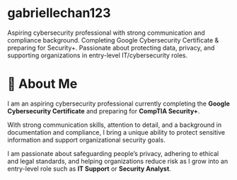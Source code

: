 # gabriellechan123
Aspiring cybersecurity professional with strong communication and compliance background. Completing Google Cybersecurity Certificate &amp; preparing for Security+. Passionate about protecting data, privacy, and supporting organizations in entry-level IT/cybersecurity roles.
# 👋 About Me  

I am an aspiring cybersecurity professional currently completing the **Google Cybersecurity Certificate** and preparing for **CompTIA Security+**.  

With strong communication skills, attention to detail, and a background in documentation and compliance, I bring a unique ability to protect sensitive information and support organizational security goals.  

I am passionate about safeguarding people’s privacy, adhering to ethical and legal standards, and helping organizations reduce risk as I grow into an entry-level role such as **IT Support** or **Security Analyst**.  
